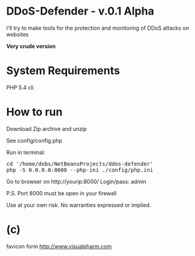 DDoS-Defender - v.0.1 Alpha
=============

I'll try to make tools for the protection and monitoring of DDoS attacks on websites


<b>Very crude version</b>





System Requirements
===================
PHP 5.4 cli


How to run
==========
Download Zip archive and unzip

See config/config.php

Run in terminal:
<pre>
cd '/home/dobs/NetBeansProjects/ddos-defender'
php -S 0.0.0.0:8000 --php-ini ./config/php.ini
</pre>

Go to browser on http://yourip:8000/
Login/pass: admin

P.S. Port 8000 must be open in your firewall


Use at your own risk. No warranties expressed or implied.


(c)
===
favicon form
http://www.visualpharm.com
